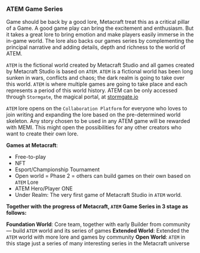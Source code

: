 ### ATEM Game Series

Game should be back by a good lore, Metacraft treat this as a critical pillar of a Game. A good game play can bring the excitement and enthusiasm. But it takes a great lore to bring emotion and make players easily immerse in the in-game world. The lore also backs our games series by complementing  the principal narrative and adding details, depth and richness to the world of ATEM.

`ATEM` is the fictional world created by Metacraft Studio and all games created by Metacraft Studio is based on `ATEM`. `ATEM` is a fictional world has been long sunken in wars, conflicts and chaos; the dark realm is going to take over this world. `ATEM` is where multiple games are going to take place and each represents a period of this world history. ATEM can be only accessed through `Stormgate`, the magical portal, at [stormgate.io](http://stormgate.io)

`ATEM` lore opens on the `Collaboration Platform` for everyone who loves to join writing and expanding the lore based on the pre-determined world skeleton. Any story chosen to be used in any ATEM game will be rewarded with MEMI. This might open the possibilities for any other creators who want to create their own lore.

**Games at Metacraft**:

- Free-to-play
- NFT
- Esport/Championship Tournament
- Open world = Phase 2 = others can build games on their own based on `ATEM` Lore
- ATEM Hero/Player ONE
- Under Realm: The very first game of Metacraft Studio in `ATEM` world.

**Together with the progress of Metacraft, `ATEM` Game Series in 3 stage as follows:** 

**Foundation World**: Core team, together with early Builder from community — build `ATEM` world and its series of games
**Extended World**: Extended the `ATEM` world with more lore and games by community
**Open World**: `ATEM` in this stage just a series of many interesting series in the Metacraft universe 
